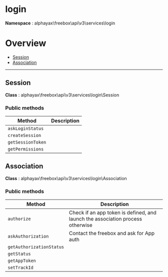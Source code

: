 
# login

**Namespace**  : alphayax\freebox\api\v3\services\login

# Overview

- [Session](__NAMESPACE__.md#Session)
- [Association](__NAMESPACE__.md#Association)


---
<a name="Session"></a>
## Session

**Class**  : alphayax\freebox\api\v3\services\login\Session

### Public methods

| Method | Description |
|---|---|
| `askLoginStatus` |  |
| `createSession` |  |
| `getSessionToken` |  |
| `getPermissions` |  |

<a name="Association"></a>
## Association

**Class**  : alphayax\freebox\api\v3\services\login\Association

### Public methods

| Method | Description |
|---|---|
| `authorize` | Check if an app token is defined, and launch the association process otherwise |
| `askAuthorization` | Contact the freebox and ask for App auth |
| `getAuthorizationStatus` |  |
| `getStatus` |  |
| `getAppToken` |  |
| `setTrackId` |  |

